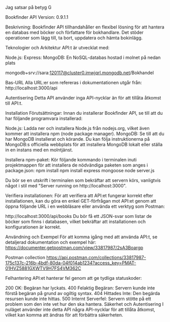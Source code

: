Jag satsar på betyg G 

Bookfinder API
Version: 0.9.1.1

Beskrivning:
Bookfinder API tillhandahåller en flexibel lösning för att hantera en databas med böcker och författare för bokhandlare. Det stöder operationer som lägg till, ta bort, uppdatera och hämta bokinlägg.

Teknologier och Arkitektur
API:t är utvecklat med:

Node.js: 
Express:
MongoDB: En NoSQL-databas hostad  i molnet på nedan plats

mongodb+srv://sara:120117@cluster0.imwjqrl.mongodb.net/Bokhandel

Bas-URL
Alla URL:er som refereras i dokumentationen utgår från:
http://localhost:3000/api

Autentisering
Detta API använder inga API-nycklar än för att tillåta åtkomst till API:t.



Installation
Förutsättningar:
Innan du installerar Bookfinder API, se till att du har följande programvara installerad:

Node.js: Ladda ner och installera Node.js från nodejs.org, vilket även kommer att installera npm (node package manager).
MongoDB: Se till att du har MongoDB installerat och körande. Du kan följa instruktionerna på MongoDB:s officiella webbplats för att installera MongoDB lokalt eller ställa in en instans med en molntjänst.


Installera npm-paket:
Kör följande kommando i terminalen inuti projektmappen för att installera de nödvändiga paketen som anges i package.json:
npm install
npm install express mongoose
node server.js




Du bör se en utskrift i terminalen som bekräftar att servern körs, vanligtvis något i stil med "Server running on http://localhost:3000".

Verifiera installationen:
För att verifiera att API:et fungerar korrekt efter installationen, kan du göra en enkel GET-förfrågan mot API:et genom att öppna följande URL i en webbläsare eller använda ett verktyg som Postman:

http://localhost:3000/api/books
Du bör få ett JSON-svar som listar de böcker som finns i databasen, vilket bekräftar att installationen och konfigurationen är korrekt.


Användning och Exempel
För att komma igång med att använda API:t, se detaljerad dokumentation och exempel här:
https://documenter.getpostman.com/view/33817987/2sA3Boargp

Postman collection
https://api.postman.com/collections/33817987-175c137c-216b-4bdf-80da-04f014ab1234?access_key=PMAT-01HVZ5881GXWTV9H7FS4VM362C
 

Felhantering
API:et hanterar fel genom att ge tydliga statuskoder:

200 OK: Begäran har lyckats.
400 Felaktig Begäran: Servern kunde inte förstå begäran på grund av ogiltig syntax.
404 Hittades Inte: Den begärda resursen kunde inte hittas.
500 Internt Serverfel: Servern stötte på ett problem som den inte vet hur den ska hantera.
Säkerhet och Autentisering
I nuläget använder inte detta API några API-nycklar för att tillåta åtkomst, vilket kan komma att ändras för att förbättra säkerheten.